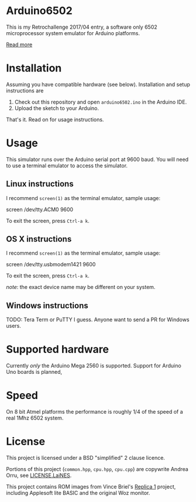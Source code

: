 # Arduino6502

This is my Retrochallenge 2017/04 entry, a software only 6502 microprocessor system emulator for Arduino platforms.

[Read more](https://dave.cheney.net/2017/04/05/retrochallenge-201704-6502-on-arduino)

# Installation

Assuming you have compatible hardware (see below). Installation and setup instructions are

1. Check out this repository and open `arduino6502.ino` in the Arduino IDE.
2. Upload the sketch to your Arduino.

That's it. Read on for usage instructions.

# Usage

This simulator runs over the Arduino serial port at 9600 baud. You will need to use a terminal emulator to access the simulator.

## Linux instructions

I recommend `screen(1)` as the terminal emulator, sample usage:

  screen /dev/tty.ACM0 9600

To exit the screen, press `Ctrl-a k`.

## OS X instructions

I recommend `screen(1)` as the terminal emulator, sample usage:

  screen /dev/tty.usbmodem1421 9600

To exit the screen, press `Ctrl-a k`.

_note_: the exact device name may be different on your system.

## Windows instructions

TODO: Tera Term or PuTTY I guess. Anyone want to send a PR for Windows users.

# Supported hardware

Currently _only_ the Arduino Mega 2560 is supported. Support for Arduino Uno boards is planned, 

# Speed

On 8 bit Atmel platforms the performance is roughly 1/4 of the speed of a real 1Mhz 6502 system.

# License

This project is licensed under a BSD "simplified" 2 clause licence.

Portions of this project (`common.hpp`, `cpu.hpp`, `cpu.cpp`) are copywrite Andrea Orru, see [LICENSE.LaiNES](LICENSE.LaiNES).

This project contains ROM images from Vince Briel's [Replica 1](http://www.brielcomputers.com/wordpress/?cat=17) project, including Applesoft lite BASIC and the original Woz monitor.
